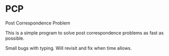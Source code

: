 # PCP
Post Correspondence Problem

This is a simple program to solve post correspondence problems as fast as possible.

Small bugs with typing. Will revisit and fix when time allows.
